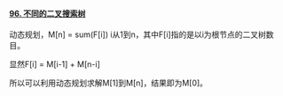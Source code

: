 #### [96. 不同的二叉搜索树](https://leetcode-cn.com/problems/unique-binary-search-trees/)

动态规划，M[n] = sum(F[i]) i从1到n，其中F[i]指的是以i为根节点的二叉树数目。

显然F[i] = M[i-1] + M[n-i]

所以可以利用动态规划求解M[1]到M[n]，结果即为M[0]。

